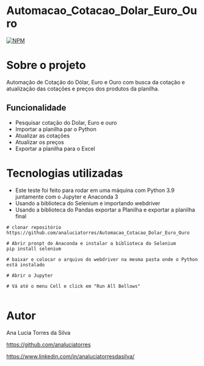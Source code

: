# Automacao_Cotacao_Dolar_Euro_Ouro

[![NPM](https://img.shields.io/npm/l/react)](https://github.com/analuciatorres/Automacao_Cotacao_Dolar_Euro_Ouro/blob/main/LICENSE)


# Sobre o projeto
Automação de Cotação do Dólar, Euro e Ouro com busca da cotação e atualização das cotações e preços dos produtos da planilha.


## Funcionalidade
- Pesquisar cotação do Dolar, Euro e ouro
- Importar a planilha par o Python
- Atualizar as cotações
- Atualizar os preços
- Exportar a planilha para o Excel


# Tecnologias utilizadas
- Este teste foi feito para rodar em uma máquina com Python 3.9 juntamente com o Jupyter e Anaconda 3
- Usando a biblioteca do Selenium e importando webdriver
- Usando a biblioteca do Pandas exportar a Planilha e exportar a planilha final


```
# clonar repositório
https://github.com/analuciatorres/Automacao_Cotacao_Dolar_Euro_Ouro

# Abrir pronpt do Anaconda e instalar a biblioteca do Selenium
pip install selenium

# baixar e colocar o arquivo do webdriver na mesma pasta onde o Python está instalado

# Abrir o Jupyter

# Vá até o menu Cell e click em "Run All Bellows"


```

# Autor

Ana Lucia Torres da Silva

https://github.com/analuciatorres

https://www.linkedin.com/in/analuciatorresdasilva/

